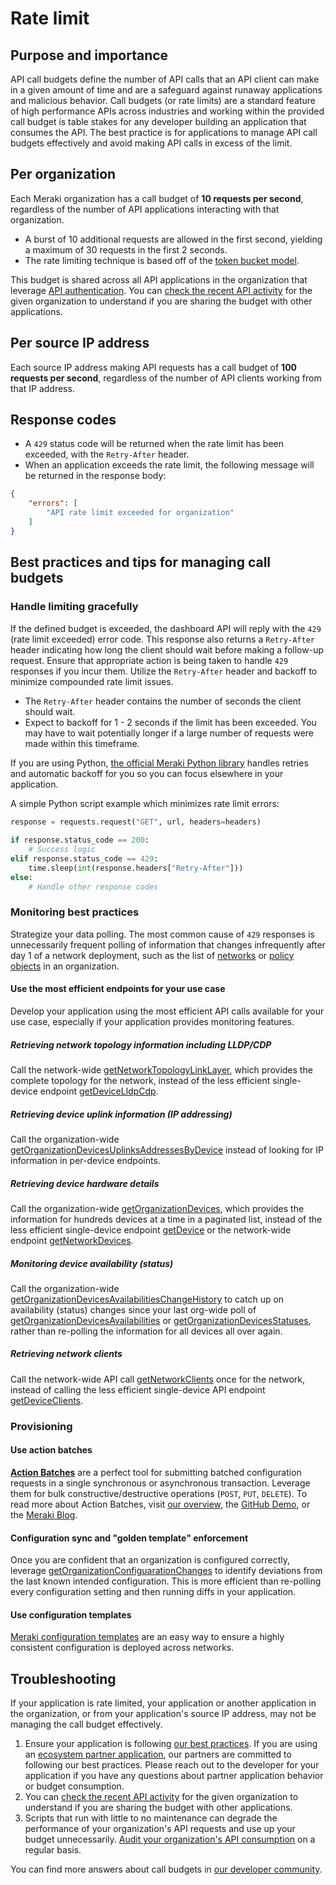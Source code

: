 # Rate limit

## Purpose and importance

API call budgets define the number of API calls that an API client can make in a given amount of time and are a safeguard against runaway applications and malicious behavior. Call budgets (or rate limits) are a standard feature of high performance APIs across industries and working within the provided call budget is table stakes for any developer building an application that consumes the API. The best practice is for applications to manage API call budgets effectively and avoid making API calls in excess of the limit.

## Per organization

Each Meraki organization has a call budget of **10 requests per second**, regardless of the number of API applications interacting with that organization.

* A burst of 10 additional requests are allowed in the first second, yielding a maximum of 30 requests in the first 2 seconds.
* The rate limiting technique is based off of the [token bucket model](https://en.wikipedia.org/wiki/Token_bucket).

This budget is shared across all API applications in the organization that leverage [API authentication](https://developer.cisco.com/meraki/api-v1/authorization/). You can [check the recent API activity](https://developer.cisco.com/meraki/api-v1/get-organization-api-requests-overview-response-codes-by-interval/) for the given organization to understand if you are sharing the budget with other applications.

## Per source IP address

Each source IP address making API requests has a call budget of **100 requests per second**, regardless of the number of API clients working from that IP address.

## Response codes

* A `429` status code will be returned when the rate limit has been exceeded, with the `Retry-After` header.
* When an application exceeds the rate limit, the following message will be returned in the response body:

```JSON
{
    "errors": [
        "API rate limit exceeded for organization"
    ]
}
```

## Best practices and tips for managing call budgets

### Handle limiting gracefully

If the defined budget is exceeded, the dashboard API will reply with the `429` (rate limit exceeded) error code. This response also returns a `Retry-After` header indicating how long the client should wait before making a follow-up request. Ensure that appropriate action is being taken to handle `429` responses if you incur them. Utilize the `Retry-After` header and backoff to minimize compounded rate limit issues.

* The `Retry-After` header contains the number of seconds the client should wait.
* Expect to backoff for 1 - 2 seconds if the limit has been exceeded. You may have to wait potentially longer if a large number of requests were made within this timeframe.

If you are using Python, [the official Meraki Python library](https://github.com/meraki/dashboard-api-python) handles retries and automatic backoff for you so you can focus elsewhere in your application.​

A simple Python script example which minimizes rate limit errors:

```Python
response = requests.request("GET", url, headers=headers)
​
if response.status_code == 200:
    # Success logic
elif response.status_code == 429:
    time.sleep(int(response.headers["Retry-After"]))
else:
    # Handle other response codes
```

### Monitoring best practices

Strategize your data polling. The most common cause of `429` responses is unnecessarily frequent polling of information that changes infrequently after day 1 of a network deployment, such as the list of [networks](https://developer.cisco.com/meraki/api-v1/get-organization-networks/) or [policy objects](https://developer.cisco.com/meraki/api-v1/get-organization-policy-objects/) in an organization.

#### Use the most efficient endpoints for your use case

Develop your application using the most efficient API calls available for your use case, especially if your application provides monitoring features.

##### Retrieving network topology information including LLDP/CDP

Call the network-wide [getNetworkTopologyLinkLayer](https://developer.cisco.com/meraki/api-v1/get-network-topology-link-layer/), which provides the complete topology for the network, instead of the less efficient single-device endpoint [getDeviceLldpCdp](https://developer.cisco.com/meraki/api-v1/get-device-lldp-cdp/).

##### Retrieving device uplink information (IP addressing)

Call the organization-wide [getOrganizationDevicesUplinksAddressesByDevice](https://developer.cisco.com/meraki/api-v1/get-organization-devices-uplinks-addresses-by-device/) instead of looking for IP information in per-device endpoints.

##### Retrieving device hardware details

Call the organization-wide [getOrganizationDevices](https://developer.cisco.com/meraki/api-v1/get-organization-devices/), which provides the information for hundreds devices at a time in a paginated list, instead of the less efficient single-device endpoint [getDevice](https://developer.cisco.com/meraki/api-v1/get-device/) or the network-wide endpoint [getNetworkDevices](https://developer.cisco.com/meraki/api-v1/get-network-devices/).

##### Monitoring device availability (status)

Call the organization-wide [getOrganizationDevicesAvailabilitiesChangeHistory](https://community.meraki.com/t5/Developers-APIs/Now-GA-Device-Availability-Change-History/m-p/202186#M8657) to catch up on availability (status) changes since your last org-wide poll of [getOrganizationDevicesAvailabilities](https://developer.cisco.com/meraki/api-v1/get-organization-devices-availabilities/) or [getOrganizationDevicesStatuses](https://developer.cisco.com/meraki/api-v1/get-organization-devices-statuses/), rather than re-polling the information for all devices all over again.

##### Retrieving network clients

Call the network-wide API call [getNetworkClients](https://developer.cisco.com/meraki/api-v1/get-network-clients/) once for the network, instead of calling the less efficient single-device API endpoint [getDeviceClients](https://developer.cisco.com/meraki/api-v1/get-device-clients/).

### Provisioning

#### Use action batches

[**Action Batches**](https://developer.cisco.com/meraki/api-v1/action-batches-overview/#action-batches) are a perfect tool for submitting batched configuration requests in a single synchronous or asynchronous transaction. Leverage them for bulk constructive/destructive operations (`POST`, `PUT`, `DELETE`). To read more about Action Batches, visit [our overview](https://developer.cisco.com/meraki/api-v1/action-batches-overview/#action-batches), the [GitHub Demo](https://developer.cisco.com/codeexchange/github/repo/shiyuechengineer/action-batches/), or the [Meraki Blog](https://meraki.cisco.com/blog/2019/06/action-batches-a-recipe-for-success/).

#### Configuration sync and "golden template" enforcement

Once you are confident that an organization is configured correctly, leverage [getOrganizationConfiguarationChanges](https://developer.cisco.com/meraki/api-v1/get-organization-configuration-changes/) to identify deviations from the last known intended configuration. This is more efficient than re-polling every configuration setting and then running diffs in your application.

#### Use configuration templates

[Meraki configuration templates](https://documentation.meraki.com/General_Administration/Templates_and_Config_Sync/Managing_Multiple_Networks_with_Configuration_Templates) are an easy way to ensure a highly consistent configuration is deployed across networks. 

## Troubleshooting

If your application is rate limited, your application or another application in the organization, or from your application's source IP address, may not be managing the call budget effectively.

1. Ensure your application is following [our best practices](#best-practices-and-tips-for-managing-call-budgets). If you are using an [ecosystem partner application](https://apps.meraki.io), our partners are committed to following our best practices. Please reach out to the developer for your application if you have any questions about partner application behavior or budget consumption.
2. You can [check the recent API activity](https://developer.cisco.com/meraki/api-v1/get-organization-api-requests-overview-response-codes-by-interval/) for the given organization to understand if you are sharing the budget with other applications.
3. Scripts that run with little to no maintenance can degrade the performance of your organization's API requests and use up your budget unnecessarily. [Audit your organization's API consumption](https://testing-developer.cisco.com/pubhub/docs/2864/new/#search/api%20requests) on a regular basis.

You can find more answers about call budgets in [our developer community](https://community.meraki.com/t5/Developers-APIs/bd-p/api).